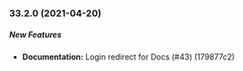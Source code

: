 ### 33.2.0 (2021-04-20)

##### New Features

* **Documentation:**  Login redirect for Docs (#43) (179877c2)

